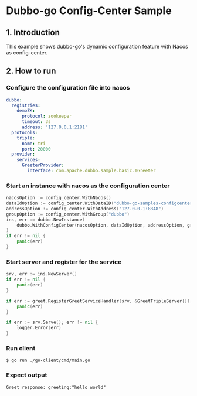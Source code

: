# Dubbo-go Config-Center Sample

## 1. Introduction

This example shows dubbo-go's dynamic configuration feature with Nacos as config-center.

## 2. How to run

### Configure the configuration file into nacos

```yaml
dubbo:
  registries:
    demoZK:
      protocol: zookeeper
      timeout: 3s
      address: '127.0.0.1:2181'
  protocols:
    triple:
      name: tri
      port: 20000
  provider:
    services:
      GreeterProvider:
        interface: com.apache.dubbo.sample.basic.IGreeter
```

### Start an instance with nacos as the configuration center

```go
nacosOption := config_center.WithNacos()
dataIdOption := config_center.WithDataID("dubbo-go-samples-configcenter-nacos-server")
addressOption := config_center.WithAddress("127.0.0.1:8848")
groupOption := config_center.WithGroup("dubbo")
ins, err := dubbo.NewInstance(
    dubbo.WithConfigCenter(nacosOption, dataIdOption, addressOption, groupOption),
)
if err != nil {
    panic(err)
}
```

### Start server and register for the service

```go
srv, err := ins.NewServer()
if err != nil {
    panic(err)
}

if err := greet.RegisterGreetServiceHandler(srv, &GreetTripleServer{}); err != nil {
    panic(err)
}

if err := srv.Serve(); err != nil {
    logger.Error(err)
}
```

### Run client
```shell
$ go run ./go-client/cmd/main.go
```

### Expect output
```
Greet response: greeting:"hello world"
```